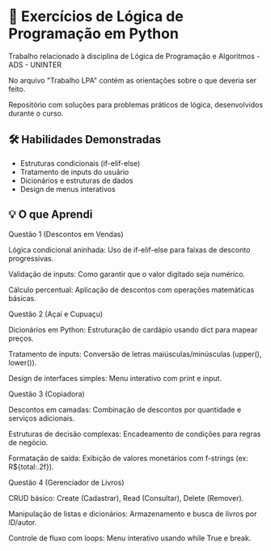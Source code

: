 # 🐍 Exercícios de Lógica de Programação em Python
Trabalho relacionado à disciplina de Lógica de Programação e Algoritmos - ADS - UNINTER

No arquivo "Trabalho LPA" contém as orientações sobre o que deveria ser feito.

Repositório com soluções para problemas práticos de lógica, desenvolvidos durante o curso.

## 🛠 Habilidades Demonstradas
- Estruturas condicionais (if-elif-else)
- Tratamento de inputs do usuário
- Dicionários e estruturas de dados
- Design de menus interativos

## 💡 O que Aprendi
Questão 1 (Descontos em Vendas)

Lógica condicional aninhada: Uso de if-elif-else para faixas de desconto progressivas.

Validação de inputs: Como garantir que o valor digitado seja numérico.

Cálculo percentual: Aplicação de descontos com operações matemáticas básicas.


Questão 2 (Açaí e Cupuaçu)

Dicionários em Python: Estruturação de cardápio usando dict para mapear preços.

Tratamento de inputs: Conversão de letras maiúsculas/minúsculas (upper(), lower()).

Design de interfaces simples: Menu interativo com print e input.


Questão 3 (Copiadora)

Descontos em camadas: Combinação de descontos por quantidade e serviços adicionais.

Estruturas de decisão complexas: Encadeamento de condições para regras de negócio.

Formatação de saída: Exibição de valores monetários com f-strings (ex: R${total:.2f}).


Questão 4 (Gerenciador de Livros)

CRUD básico: Create (Cadastrar), Read (Consultar), Delete (Remover).

Manipulação de listas e dicionários: Armazenamento e busca de livros por ID/autor.

Controle de fluxo com loops: Menu interativo usando while True e break.
